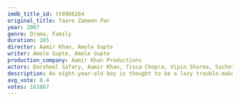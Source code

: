 ```yaml
---
imdb_title_id: tt0986264
original_title: Taare Zameen Par
year: 2007
genre: Drama, Family
duration: 165
director: Aamir Khan, Amole Gupte
writer: Amole Gupte, Amole Gupte
production_company: Aamir Khan Productions
actors: Darsheel Safary, Aamir Khan, Tisca Chopra, Vipin Sharma, Sachet Engineer, Tanay Chheda, Lalitha Lajmi, Girija Oak, Ravi Khanvilkar, Pratima Kulkarni, Meghna Malik, Sonali Sachdev, Sanjay Dadich, Raaj Gopal Iyer, Bugs Bhargava
description: An eight-year-old boy is thought to be a lazy trouble-maker, until the new art teacher has the patience and compassion to discover the real problem behind his struggles in school.
avg_vote: 8.4
votes: 161867
---
```

